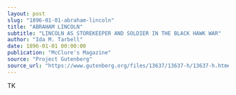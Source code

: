 ```yaml
---
layout: post
slug: "1896-01-01-abraham-lincoln"
title: "ABRAHAM LINCOLN"
subtitle: "LINCOLN AS STOREKEEPER AND SOLDIER IN THE BLACK HAWK WAR"
author: "Ida M. Tarbell"
date: 1896-01-01 00:00:00
publication: "McClure's Magazine"
source: "Project Gutenberg"
source_url: "https://www.gutenberg.org/files/13637/13637-h/13637-h.htm#page115"
---
```


TK
